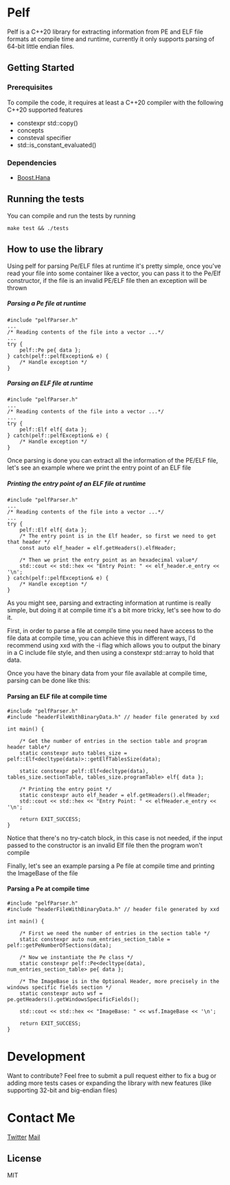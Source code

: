 # Pelf


Pelf is a C++20 library for extracting information from PE and ELF file formats at compile time and runtime, currently it only supports parsing of 64-bit little endian files.

## Getting Started
### Prerequisites

To compile the code, it requires at least a C++20 compiler with the following C++20 supported features

- constexpr std::copy()
- concepts
- consteval specifier
- std::is_constant_evaluated()

### Dependencies
- [Boost.Hana](http://boostorg.github.io/hana/) 

## Running the tests
You can compile and run the tests by running
```
make test && ./tests
```

## How to use the library
Using pelf for parsing Pe/ELF files at runtime it's pretty simple, once you've read your file into some container like a vector, you can pass it to the Pe/Elf constructor, if the file is an invalid PE/ELF file then an exception will be thrown

##### Parsing a Pe file at runtime 
```
#include "pelfParser.h"
...
/* Reading contents of the file into a vector ...*/
...
try {
    pelf::Pe pe{ data };
} catch(pelf::pelfException& e) {
    /* Handle exception */
}
```

##### Parsing an ELF file at runtime 
```
#include "pelfParser.h"
...
/* Reading contents of the file into a vector ...*/
...
try {
    pelf::Elf elf{ data };
} catch(pelf::pelfException& e) {
    /* Handle exception */
}
```

Once parsing is done you can extract all the information of the PE/ELF file, let's see an example where we print the entry point of an ELF file

##### Printing the entry point of an ELF file at runtime 
```
#include "pelfParser.h"
...
/* Reading contents of the file into a vector ...*/
...
try {
    pelf::Elf elf{ data };
    /* The entry point is in the Elf header, so first we need to get that header */
    const auto elf_header = elf.getHeaders().elfHeader;
    
    /* Then we print the entry point as an hexadecimal value*/
    std::cout << std::hex << "Entry Point: " << elf_header.e_entry << '\n';
} catch(pelf::pelfException& e) {
    /* Handle exception */
}
```

As you might see, parsing and extracting information at runtime is really simple, but doing it at compile time it's a bit more tricky, let's see how to do it.

First, in order to parse a file at compile time you need have access to the file data at compile time, you can achieve this in different ways, I'd recommend using xxd with the -i flag which allows you to output the binary in a C include file style, and then using a constexpr std::array to hold that data.

Once you have the binary data from your file available at compile time, parsing can be done like this:
#### Parsing an ELF file at compile time
```
#include "pelfParser.h"
#include "headerFileWithBinaryData.h" // header file generated by xxd

int main() {
    
    /* Get the number of entries in the section table and program header table*/
    static constexpr auto tables_size = pelf::Elf<decltype(data)>::getElfTablesSize(data);
    
    static constexpr pelf::Elf<decltype(data), tables_size.sectionTable, tables_size.programTable> elf{ data };
    
    /* Printing the entry point */
    static constexpr auto elf_header = elf.getHeaders().elfHeader;
    std::cout << std::hex << "Entry Point: " << elfHeader.e_entry << '\n';
    
    return EXIT_SUCCESS;    
}

```

Notice that there's no try-catch block, in this case is not needed, if the input passed to the constructor is an invalid Elf file then the program won't compile

Finally, let's see an example parsing a Pe file at compile time and printing the ImageBase of the file
#### Parsing a Pe at compile time
```
#include "pelfParser.h"
#include "headerFileWithBinaryData.h" // header file generated by xxd

int main() {

    /* First we need the number of entries in the section table */
    static constexpr auto num_entries_section_table = pelf::getPeNumberOfSections(data);
    
    /* Now we instantiate the Pe class */
    static constexpr pelf::Pe<decltype(data), num_entries_section_table> pe{ data };
        
    /* The ImageBase is in the Optional Header, more precisely in the windows specific fields section */
    static constexpr auto wsf = pe.getHeaders().getWindowsSpecificFields();
    
    std::cout << std::hex << "ImageBase: " << wsf.ImageBase << '\n'; 
        
    return EXIT_SUCCESS;
}
```




# Development
Want to contribute? Feel free to submit a pull request either to fix a bug or adding more tests cases or expanding the library with new features (like supporting 32-bit and big-endian files) 

# Contact Me
[Twitter](https://twitter.com/Rebraws1)
[Mail](Rebraws@protonmail.com)


## License

MIT
